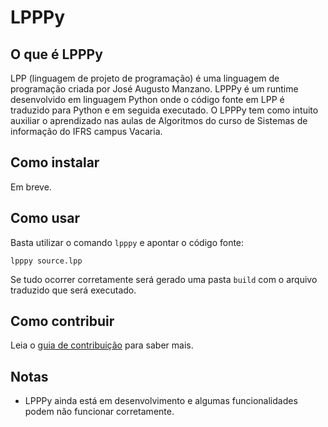 # LPPPy
## O que é LPPPy

LPP (linguagem de projeto de programação) é uma linguagem de programação criada por José Augusto Manzano. LPPPy é um runtime desenvolvido em linguagem Python onde o código fonte em LPP é traduzido para Python e em seguida executado. O LPPPy tem como intuito auxiliar o aprendizado nas aulas de Algoritmos do curso de Sistemas de informação do IFRS campus Vacaria.  

## Como instalar

Em breve.

## Como usar

Basta utilizar o comando ```lpppy``` e apontar o código fonte:
```
lpppy source.lpp 
```
Se tudo ocorrer corretamente será gerado uma pasta ```build``` com o arquivo traduzido que será executado. 

## Como contribuir 

Leia o [guia de contribuição](https://github.com/leozamboni/LPPPy/blob/main/CONTRIBUTING.md) para saber mais.

## Notas

  - LPPPy ainda está em desenvolvimento e algumas funcionalidades podem não funcionar corretamente.